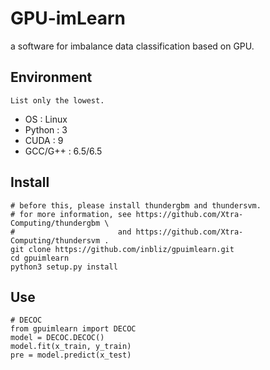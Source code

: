 # GPU-imLearn
a software for imbalance data classification based on GPU. <br>

## Environment
`List only the lowest. `
* OS      : Linux 
* Python  : 3 
* CUDA    : 9 
* GCC/G++ : 6.5/6.5 

## Install
```
# before this, please install thundergbm and thundersvm.
# for more information, see https://github.com/Xtra-Computing/thundergbm \
#                       and https://github.com/Xtra-Computing/thundersvm .
git clone https://github.com/inbliz/gpuimlearn.git
cd gpuimlearn
python3 setup.py install
```

## Use
```
# DECOC
from gpuimlearn import DECOC
model = DECOC.DECOC()
model.fit(x_train, y_train)
pre = model.predict(x_test)
```


